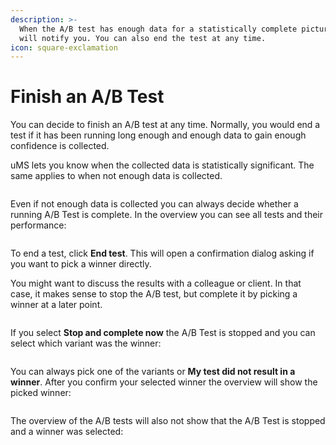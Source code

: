 ```yaml
---
description: >-
  When the A/B test has enough data for a statistically complete picture, uMS
  will notify you. You can also end the test at any time.
icon: square-exclamation
---
```


# Finish an A/B Test

You can decide to finish an A/B test at any time. Normally, you would end a test if it has been running long enough and enough data to gain enough confidence is collected.

uMS lets you know when the collected data is statistically significant. The same applies to when not enough data is collected.

![]()

Even if not enough data is collected you can always decide whether a running A/B Test is complete. In the overview you can see all tests and their performance:

![]()

To end a test, click **End test**. This will open a confirmation dialog asking if you want to pick a winner directly.

You might want to discuss the results with a colleague or client. In that case, it makes sense to stop the A/B test, but complete it by picking a winner at a later point.

![]()

If you select **Stop and complete now** the A/B Test is stopped and you can select which variant was the winner:

![]()

You can always pick one of the variants or **My test did not result in a winner**. After you confirm your selected winner the overview will show the picked winner:

![]()

The overview of the A/B tests will also not show that the A/B Test is stopped and a winner was selected:

![]()
